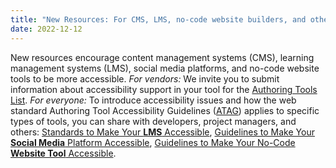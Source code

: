```yaml
---
title: "New Resources: For CMS, LMS, no-code website builders, and other authoring tools"
date: 2022-12-12
---
```


<p>New resources encourage content management systems (CMS), learning management systems (LMS), social media platforms, and no-code website tools to be more accessible. <em>For vendors: </em>We invite you to submit information about accessibility support in your tool for the <a href="https://www.w3.org/WAI/tools-list/authoring/">Authoring Tools List</a>. <em>For everyone: </em> To introduce accessibility issues and how the web standard Authoring Tool Accessibility Guidelines (<a href="https://www.w3.org/WAI/standards-guidelines/atag/">ATAG</a>) applies to specific types of tools, you can share with developers, project managers, and others: <a href="https://www.w3.org/WAI/standards-guidelines/atag/education/">Standards to Make Your <strong>LMS</strong> Accessible</a>, <a href="https://www.w3.org/WAI/standards-guidelines/atag/social-media/">Guidelines to Make Your <strong>Social Media</strong> Platform Accessible</a>, <a href="https://www.w3.org/WAI/standards-guidelines/atag/no-code/">Guidelines to Make Your No-Code <strong>Website Tool</strong> Accessible</a>.</p>

